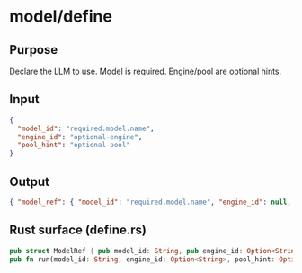 # model/define

## Purpose
Declare the LLM to use. Model is required. Engine/pool are optional hints.

## Input
```json
{
  "model_id": "required.model.name",
  "engine_id": "optional-engine",
  "pool_hint": "optional-pool"
}
```

## Output
```json
{ "model_ref": { "model_id": "required.model.name", "engine_id": null, "pool_hint": null } }
```

## Rust surface (define.rs)
```rust
pub struct ModelRef { pub model_id: String, pub engine_id: Option<String>, pub pool_hint: Option<String> }
pub fn run(model_id: String, engine_id: Option<String>, pool_hint: Option<String>) -> ModelRef;
```
